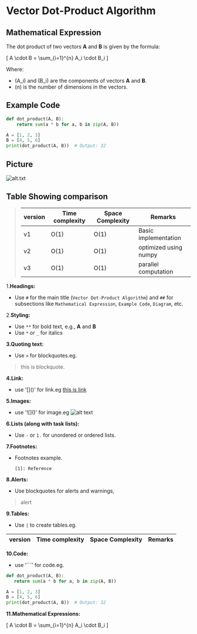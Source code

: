 
# Vector Dot-Product Algorithm

## Mathematical Expression
The dot product of two vectors **A** and **B** is given by the formula:

\[
A \cdot B = \sum_{i=1}^{n} A_i \cdot B_i
\]

Where:
- \(A_i\) and \(B_i\) are the components of vectors **A** and **B**.
- \(n\) is the number of dimensions in the vectors.

## Example Code

```python
def dot_product(A, B):
    return sum(a * b for a, b in zip(A, B))

A = [1, 2, 3]
B = [4, 5, 6]
print(dot_product(A, B))  # Output: 32
```
## Picture
![alt.txt](https://cdn1.byjus.com/wp-content/uploads/2018/11/maths/2016/06/02115120/Dot-Product-Of-Vectors.jpg)

## Table Showing comparison
> |version|Time complexity|Space Complexity| Remarks|
> |---|---|---|---|
> |v1|O(1)|O(1)|Basic implementation|
> |v2|O(1)|O(1)|optimized using numpy|
> |v3|O(1)|O(1)|parallel computation|

1.**Headings:**
   - Use `#` for the main title (`Vector Dot-Product Algorithm`) and `##` for subsections like `Mathematical Expression`, `Example Code`, `Diagram`, etc.

2.**Styling:**
   - Use `**` for bold text, e.g., **A** and **B**
   - Use `*` or `_` for italics

**3.Quoting text:**
- Use `>` for blockquotes.eg.
> this is blockquote.

**4.Link:**
- use '\[]()' for link.eg
[this is link](https://www.google.com/)

**5.Images:**
- use '!\[]()' for image.eg
![alt text](https://cdn1.byjus.com/wp-content/uploads/2018/11/maths/2016/06/02115120/Dot-Product-Of-Vectors.jpg)

**6.Lists (along with task lists):**
-  Use `-` or `1.` for unordered or ordered lists.

**7.Footnotes:**

 - Footnotes example.
     ```
     [1]: Reference
     ```
**8.Alerts:**
 - Use blockquotes for alerts and warnings,
 > alert

 **9.Tables:**
 - Use `|` to create tables.eg.

 |version|Time complexity|Space Complexity| Remarks|
 |---|---|---|---|

 **10.Code:**
 - use '\```' for code.eg.

 ```python
def dot_product(A, B):
    return sum(a * b for a, b in zip(A, B))

A = [1, 2, 3]
B = [4, 5, 6]
print(dot_product(A, B))  # Output: 32
```

**11.Mathematical Expressions:**

\[
A \cdot B = \sum_{i=1}^{n} A_i \cdot B_i
\]

